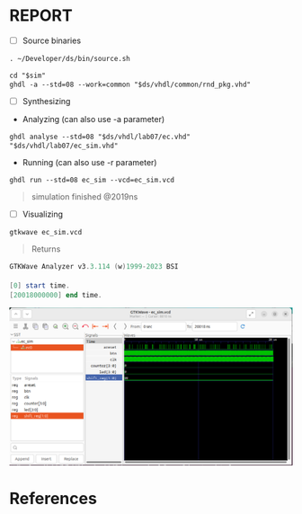 # REPORT

- [ ] Source binaries

```
. ~/Developer/ds/bin/source.sh
```

```
cd "$sim"
ghdl -a --std=08 --work=common "$ds/vhdl/common/rnd_pkg.vhd"
```

- [ ] Synthesizing

* Analyzing (can also use -a parameter)

```
ghdl analyse --std=08 "$ds/vhdl/lab07/ec.vhd" "$ds/vhdl/lab07/ec_sim.vhd"
```

* Running (can also use -r parameter)

```
ghdl run --std=08 ec_sim --vcd=ec_sim.vcd
```
> simulation finished @2019ns

- [ ] Visualizing

```
gtkwave ec_sim.vcd
```
> Returns
```powershell
GTKWave Analyzer v3.3.114 (w)1999-2023 BSI

[0] start time.
[20018000000] end time.

```

<img src=images/ec_sim.png width='' height='' > </img>


# References


